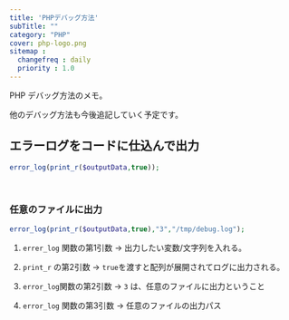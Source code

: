 ```yaml
---
title: 'PHPデバッグ方法'
subTitle: ""
category: "PHP"
cover: php-logo.png
sitemap :
  changefreq : daily
  priority : 1.0
---
```


PHP デバッグ方法のメモ。

他のデバッグ方法も今後追記していく予定です。

## エラーログをコードに仕込んで出力

```php
error_log(print_r($outputData,true));
```

<br>

### 任意のファイルに出力

```php
error_log(print_r($outputData,true),"3","/tmp/debug.log");
```

1. `errer_log` 関数の第1引数 -> 出力したい変数/文字列を入れる。

2. `print_r` の第2引数 -> `true`を渡すと配列が展開されてログに出力される。

3. `error_log`関数の第2引数 -> `3` は、任意のファイルに出力ということ

4. `error_log` 関数の第3引数 -> 任意のファイルの出力パス

